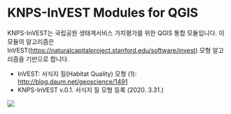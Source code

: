 KNPS-InVEST Modules for QGIS
============================
   
   
KNPS-InVEST는 국립공원 생태계서비스 가치평가를 위한 QGIS 통합 모듈입니다. 이 모듈의 알고리즘은 InVEST(https://naturalcapitalproject.stanford.edu/software/invest) 모형 알고리즘을 기반으로 합니다.
    
* InVEST: 서식지 질(Habitat Quality) 모형 (1): http://blog.daum.net/geoscience/1491    
* KNPS-InVEST v.0.1. 서식지 질 모형 등록 (2020. 3.31.)
<img src="https://github.com/osgeokr/KNPS-InVEST/blob/master/HABITAT_QUAL.png">
